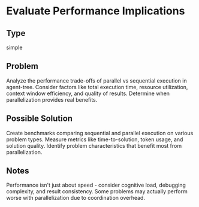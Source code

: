 # Evaluate Performance Implications

## Type
simple

## Problem
Analyze the performance trade-offs of parallel vs sequential execution in agent-tree. Consider factors like total execution time, resource utilization, context window efficiency, and quality of results. Determine when parallelization provides real benefits.

## Possible Solution
Create benchmarks comparing sequential and parallel execution on various problem types. Measure metrics like time-to-solution, token usage, and solution quality. Identify problem characteristics that benefit most from parallelization.

## Notes
Performance isn't just about speed - consider cognitive load, debugging complexity, and result consistency. Some problems may actually perform worse with parallelization due to coordination overhead.